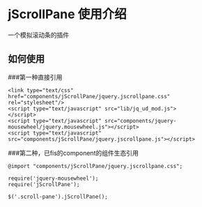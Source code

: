 # jScrollPane 使用介绍

一个模拟滚动条的插件


## 如何使用

###第一种直接引用

	<link type="text/css" href="components/jScrollPane/jquery.jscrollpane.css" rel="stylesheet"/>
	<script type="text/javascript" src="lib/jq_ud_mod.js">
	</script>
	<script type="text/javascript" src="components/jquery-mousewheel/jquery.mousewheel.js"></script>
	<script type="text/javascript" src="components/jScrollPane/jquery.jscrollpane.js"></script>

###第二种，已fis的component的组件生态引用

	@import "components/jScrollPane/jquery.jscrollpane.css";

	require('jquery-mousewheel');
	require('jScrollPane');

	$('.scroll-pane').jScrollPane();